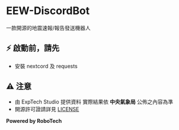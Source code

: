 # EEW-DiscordBot
一款開源的地震速報/報告發送機器人

## ⚡ 啟動前，請先
- 安裝 nextcord 及 requests

## ⚠️ 注意
- 由 ExpTech Studio 提供資料 實際結果依 **中央氣象局** 公佈之內容為準
- 開源許可證請詳見 [LICENSE](LICENSE)

**Powered by RoboTech**
